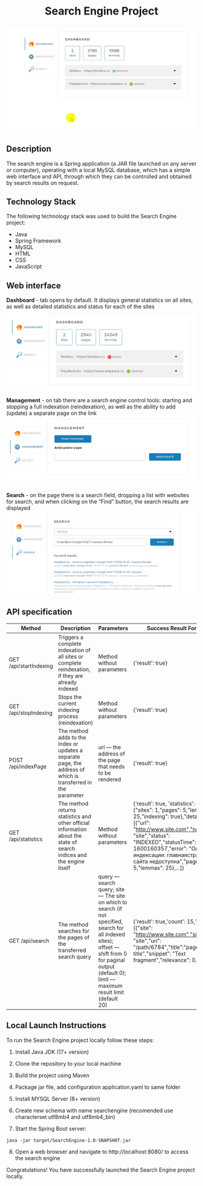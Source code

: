<h1 align="center">Search Engine Project</h1>
<h2 align="center">

![Web interface](readme_assets/searchengine.gif "Search Engine Project")

</h2>

## Description

The search engine is a Spring application (a JAR file launched on any server or computer), operating with a local MySQL database, which has a simple web interface and API, through which they can be controlled and obtained by search results on request.

## Technology Stack

The following technology stack was used to build the Search Engine project:
- Java
- Spring Framework
- MySQL
- HTML
- CSS
- JavaScript

## Web interface

**Dashboard** - tab opens by default. It displays general statistics on all sites, as well as detailed statistics and status for each of the sites
![Dashboard tab](readme_assets/dashboard.png "Dashboard tab")

**Management** - on tab there are a search engine control tools: starting and stopping a full indexation (reindexation), as well as the ability to add (update) a separate page on the link
![Management tab](readme_assets/management.png "Management tab")

**Search** - on the page there is a search field, dropping a list with websites for search, and when clicking on the “Find” button, the search results are displayed
![Search tab](readme_assets/search.png "Search tab")

## API specification
| Method | Description | Parameters | Success Result Format | Error Result Format |
| ------ | ----------- | ----------| --------------------- | -------------------- |
| GET /api/startIndexing | Triggers a complete indexation of all sites or complete reindexation, if they are already indexed | Method without parameters | {'result': true} | {'result': false, 'error': "Индексация уже запущена"} |
| GET /api/stopIndexing | Stops the current indexing process (reindexation) | Method without parameters | {'result': true} | {'result': false, 'error': "Индексация не запущена"} |
| POST /api/indexPage | The method adds to the index or updates a separate page, the address of which is transferred in the parameter | url — the address of the page that needs to be rendered | {'result': true} | {'result': false, 'error': "Данная страница находится за пределами сайтов, указанных в конфигурационном файле"} |
| GET /api/statistics | The method returns statistics and other official information about the state of search indices and the engine itself | Method without parameters | {'result': true, 'statistics': {"total": {"sites": 1,"pages": 5,"lemmas": 25,"indexing": true},"detailed": [{"url": "http://www.site.com","name": "site","status": "INDEXED","statusTime": 1600160357,"error": "Ошибка индексации: главнаястраница сайта недоступна","pages": 5,"lemmas": 25},...]} | {'result': false, 'error': "Ошибка получения статистики"} |
| GET /api/search | The method searches for the pages of the transferred search query | query — search query; site — The site on which to search (if not specified, search for all indexed sites); offset — shift from 0 for paginal output (default 0); limit — maximum result limit (default 20) | {'result': true,'count': 15,'data': [{"site": "http://www.site.com","siteName": "site","uri": "/path/6784","title":"page title","snippet": "Text fragment","relevance": 0.9},...]} | {'result': false, 'error': "Задан пустой поисковый запрос"} |

## Local Launch Instructions

To run the Search Engine project locally follow these steps:

1. Install Java JDK (17+ version)

2. Clone the repository to your local machine

3. Build the project using Maven

4. Package jar file, add configuration application.yaml to same folder

5. Install MYSQL Server (8+ version)

6. Create new schema with name searchengine (recomended use characterset utf8mb4 and utf8mb4_bin)

7. Start the Spring Boot server:

```
java -jar target/SearchEngine-1.0-SNAPSHOT.jar
```

8. Open a web browser and navigate to http://localhost:8080/ to access the search engine

Congratulations! You have successfully launched the Search Engine project locally.